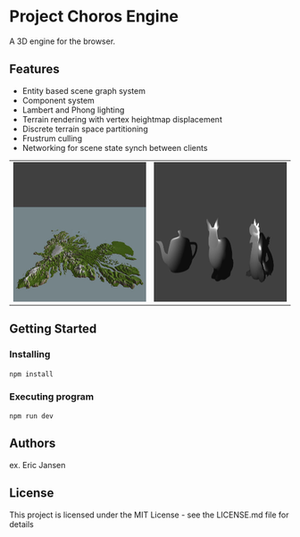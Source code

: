 # Project Choros Engine

A 3D engine for the browser.

## Features

- Entity based scene graph system
- Component system
- Lambert and Phong lighting
- Terrain rendering with vertex heightmap displacement
- Discrete terrain space partitioning
- Frustrum culling
- Networking for scene state synch between clients

<table>
  <tr>
    <td> <img src="/public/res/img/terrain.jpg"  alt="terrain" width = 640px height = 250px ></td>
    <td><img src="/public/res/img/phong.JPG" alt="phong" width = 640px height = 250px></td>
  </tr> 
</table>

## Getting Started

### Installing

```
npm install
```

### Executing program

```
npm run dev
```

## Authors

ex. Eric Jansen

## License

This project is licensed under the MIT License - see the LICENSE.md file for details